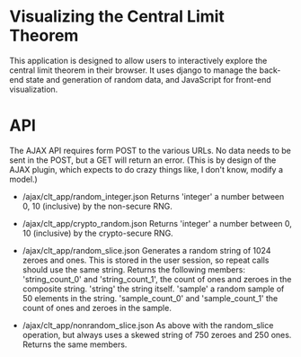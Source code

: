 # Visualizing the Central Limit Theorem #

This application is designed to allow users to interactively explore the central
limit theorem in their browser. It uses django to manage the back-end state and
generation of random data, and JavaScript for front-end visualization.

# API #
The AJAX API requires form POST to the various URLs. No data needs to be sent in
the POST, but a GET will return an error. (This is by design of the AJAX plugin,
which expects to do crazy things like, I don't know, modify a model.)

* /ajax/clt_app/random_integer.json
        Returns 'integer' a number between 0, 10 (inclusive) by the non-secure RNG.

* /ajax/clt_app/crypto_random.json
        Returns 'integer' a number between 0, 10 (inclusive) by the crypto-secure RNG.

* /ajax/clt_app/random_slice.json
        Generates a random string of 1024 zeroes and ones. This is stored in the user session, so repeat calls should use the same string. Returns the following members: 'string_count_0' and 'string_count_1', the count of ones and zeroes in the composite string. 'string' the string itself. 'sample' a random sample of 50 elements in the string. 'sample_count_0' and 'sample_count_1' the count of ones and zeroes in the sample.

* /ajax/clt_app/nonrandom_slice.json
        As above with the random_slice operation, but always uses a skewed string of 750 zeroes and 250 ones. Returns the same members.
